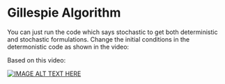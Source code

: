 # Gillespie Algorithm
You can just run the code which says stochastic to get both deterministic and stochastic formulations.
Change the initial conditions in the determonistic code as shown in the video:

Based on this video:

[![IMAGE ALT TEXT HERE](https://img.youtube.com/vi/q_yDwPXt-Yc&t=1s/0.jpg)](https://www.youtube.com/watch?v=q_yDwPXt-Yc&t=1s)
